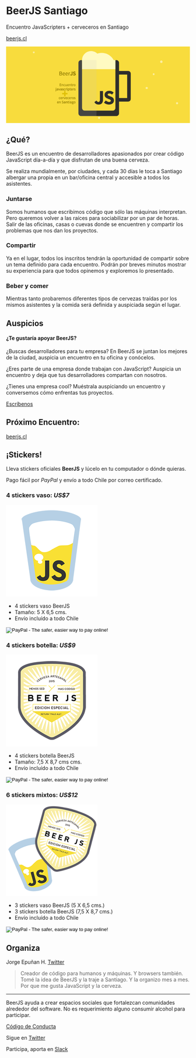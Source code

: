 # BeerJS Santiago

Encuentro JavaScripters + cerveceros en Santiago

[beerjs.cl](http://www.beerjs.cl/)

![BeerJS](https://raw.githubusercontent.com/beerjs/santiago/master/images/beerjs.png)

## ¿Qué?

BeerJS es un encuentro de desarrolladores apasionados por crear código JavaScript día-a-día y que disfrutan de una buena cerveza.

Se realiza mundialmente, por ciudades, y cada 30 días le toca a Santiago albergar una propia en un bar/oficina central y accesible a todos los asistentes.

### Juntarse

Somos humanos que escribimos código que sólo las máquinas interpretan. Pero queremos volver a las raíces para sociabilizar por un par de horas. Salir de las oficinas, casas o cuevas donde se encuentren y compartir los problemas que nos dan los proyectos.

### Compartir

Ya en el lugar, todos los inscritos tendrán la oportunidad de compartir sobre un tema definido para cada encuentro. Podrán por breves minutos mostrar su experiencia para que todos opinemos y exploremos lo presentado.

### Beber y comer

Mientras tanto probaremos diferentes tipos de cervezas traídas por los mismos asistentes y la comida será definida y auspiciada según el lugar.

## Auspicios

#### ¿Te gustaría apoyar BeerJS?

¿Buscas desarrolladores para tu empresa? En BeerJS se juntan los mejores de la ciudad, auspicia un encuentro en tu oficina y conócelos.

¿Eres parte de una empresa donde trabajan con JavaScript? Auspicia un encuentro y deja que tus desarrolladores compartan con nosotros.

¿Tienes una empresa cool? Muéstrala auspiciando un encuentro y conversemos cómo enfrentas tus proyectos.

[Escríbenos](mailto:salud@beerjs.cl)

## Próximo Encuentro:

[beerjs.cl](http://www.beerjs.cl/)

## ¡Stickers!

Lleva stickers oficiales **BeerJS** y lúcelo en tu computador o dónde quieras.

Pago fácil por *PayPal* y envío a todo Chile por correo certificado.

### 4 stickers vaso: *US$7*

![](images/sticker-beerjs-vaso.png)

- 4 stickers vaso BeerJS
- Tamaño: 5 X 6,5 cms.
- Envío incluído a todo Chile


<form action="https://www.paypal.com/cgi-bin/webscr" method="post" target="_top">
  <input type="hidden" name="cmd" value="_s-xclick">
  <input type="hidden" name="hosted_button_id" value="NJMYVCVT6BW7N">
  <input type="image" src="https://www.paypalobjects.com/en_US/i/btn/btn_buynowCC_LG.gif" border="0" name="submit" alt="PayPal - The safer, easier way to pay online!">
  <img alt="" border="0" src="https://www.paypalobjects.com/en_US/i/scr/pixel.gif" width="1" height="1">
</form>

### 4 stickers botella: *US$9*

![](images/sticker-beerjs-botella.png)

- 4 stickers botella BeerJS
- Tamaño: 7,5 X 8,7 cms cms.
- Envío incluído a todo Chile


<form action="https://www.paypal.com/cgi-bin/webscr" method="post" target="_top">
  <input type="hidden" name="cmd" value="_s-xclick">
  <input type="hidden" name="hosted_button_id" value="FRKJQFYBEDEAU">
  <input type="image" src="https://www.paypalobjects.com/en_US/i/btn/btn_buynowCC_LG.gif" border="0" name="submit" alt="PayPal - The safer, easier way to pay online!">
  <img alt="" border="0" src="https://www.paypalobjects.com/en_US/i/scr/pixel.gif" width="1" height="1">
</form>

### 6 stickers mixtos: *US$12*

![](images/sticker-beerjs-vasobotella.png)

- 3 stickers vaso BeerJS (5 X 6,5 cms.)
- 3 stickers botella BeerJS (7,5 X 8,7 cms.)
- Envío incluído a todo Chile


<form action="https://www.paypal.com/cgi-bin/webscr" method="post" target="_top">
  <input type="hidden" name="cmd" value="_s-xclick">
  <input type="hidden" name="hosted_button_id" value="X8RGM6FMFXB5G">
  <input type="image" src="https://www.paypalobjects.com/en_US/i/btn/btn_buynowCC_LG.gif" border="0" name="submit" alt="PayPal - The safer, easier way to pay online!">
  <img alt="" border="0" src="https://www.paypalobjects.com/en_US/i/scr/pixel.gif" width="1" height="1">
</form>

## Organiza

Jorge Epuñan H. [Twitter](http://www.twitter.com/csslab)

> Creador de código para humanos y máquinas. Y browsers también. Tomé la idea de BeerJS y la traje a Santiago. Y la organizo mes a mes. Por que me gusta JavaScript y la cerveza.

---

BeerJS ayuda a crear espacios sociales que fortalezcan comunidades alrededor del software. No es requerimiento alguno consumir alcohol para participar.

[Código de Conducta](http://es.confcodeofconduct.com/)

Sigue en [Twitter](http://twitter.com/intent/follow?original_referer=&screen_name=BeerJSSantiago&tw_p=followbutton&variant=2.0)

Participa, aporta en [Slack](http://www.devschile.cl/)
